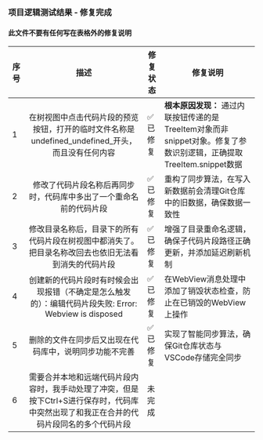 ### 项目逻辑测试结果 - 修复完成

#### 此文件不要有任何写在表格外的修复说明


| 序号 |                                                                   描述                                                                   | 修复状态  | 修复说明                                                                                                                   |
| ---- | :--------------------------------------------------------------------------------------------------------------------------------------: | --------- | -------------------------------------------------------------------------------------------------------------------------- |
| 1    |                  在树视图中点击代码片段的预览按钮，打开的临时文件名称是<br />undefined_undefined_开头，而且没有任何内容                  | ✅ 已修复 | **根本原因发现：** 通过内联按钮传递的是TreeItem对象而非snippet对象。修复了参数识别逻辑，正确提取TreeItem.snippet数据 |
| 2    |                                    修改了代码片段名称后再同步时，代码库中多出了一个重命名前的代码片段                                    | ✅ 已修复 | 重构了同步算法，在写入新数据前会清理Git仓库中的旧数据，确保数据一致性                                                      |
| 3    |                修改目录名称后，目录下的所有代码片段在树视图中都消失了。<br />把目录名称改回去也依旧无法看到消失的代码片段                | ✅ 已修复 | 增强了目录重命名逻辑，确保子代码片段路径正确更新，并添加延迟刷新机制                                                       |
| 4    |                  创建新的代码片段时有时候会出现报错（不确定是怎么触发的）：编辑代码片段失败: Error: Webview is disposed                  | ✅ 已修复 | 在WebView消息处理中添加了销毁状态检查，防止在已销毁的WebView上操作                                                         |
| 5    |                                          删除的文件在同步后又出现在代码库中，说明同步功能不完善                                          | ✅ 已修复 | 实现了智能同步算法，确保Git仓库状态与VSCode存储完全同步                                                                    |
| 6    | 需要合并本地和远端代码片段内容时，我手动处理了冲突，但是按下Ctrl+S进行保存时，代码库中突然出现了和我正在合并的代码片段同名的多个代码片段 | 未完成    |                                                                                                                            |
